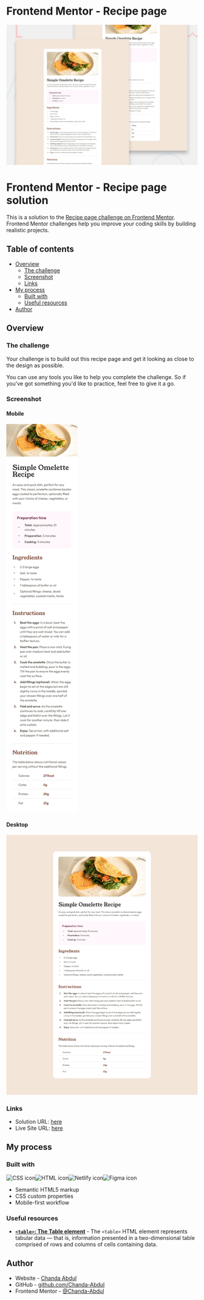 # Frontend Mentor - Recipe page

![Design preview for the Recipe page coding challenge](./design/desktop-preview.jpg)


# Frontend Mentor - Recipe page solution

This is a solution to the [Recipe page challenge on Frontend Mentor](https://www.frontendmentor.io/challenges/recipe-page-KiTsR8QQKm). Frontend Mentor challenges help you improve your coding skills by building realistic projects. 

## Table of contents

- [Overview](#overview)
  - [The challenge](#the-challenge)
  - [Screenshot](#screenshot)
  - [Links](#links)
- [My process](#my-process)
  - [Built with](#built-with)
  - [Useful resources](#useful-resources)
- [Author](#author)

## Overview
### The challenge

Your challenge is to build out this recipe page and get it looking as close to the design as possible.

You can use any tools you like to help you complete the challenge. So if you've got something you'd like to practice, feel free to give it a go.

### Screenshot
#### Mobile
![](./design/mobile-design.jpg)
#### Desktop
![](./design/desktop-design.jpg)
   

### Links

- Solution URL: [here](https://github.com/Chanda-Abdul/recipe-page-main)
- Live Site URL: [here](https://silly-caramel-b06573.netlify.app/)

## My process

### Built with
<img src="https://img.shields.io/badge/CSS3-1572B6?style=for-the-badge&logo=css3&logoColor=white" alt="CSS icon" height="30" /><img src="https://img.shields.io/badge/HTML5-E34F26?style=for-the-badge&logo=html5&logoColor=white" alt="HTML icon" height="30" /><img src="https://img.shields.io/badge/Netlify-00C7B7?style=for-the-badge&logo=netlify&logoColor=white" alt="Netlify icon" height="30" /><img src="https://img.shields.io/badge/Figma-F24E1E?style=for-the-badge&logo=figma&logoColor=white" alt="Figma icon" height="30" />
- Semantic HTML5 markup
- CSS custom properties
- Mobile-first workflow

### Useful resources

- <b>[`<table>`: The Table element](https://developer.mozilla.org/en-US/docs/Web/HTML/Element/table)</b> - The `<table>` HTML element represents tabular data — that is, information presented in a two-dimensional table comprised of rows and columns of cells containing data.

## Author

- Website - [Chanda Abdul](https://www.Chandabdul.dev)
- GitHub - [github.com/Chanda-Abdul](https://github.com/Chanda-Abdul)
- Frontend Mentor - [@Chanda-Abdul](https://www.frontendmentor.io/profile/Chanda-Abdul)

